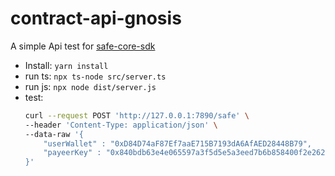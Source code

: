 # contract-api-gnosis

A simple Api test for [safe-core-sdk](https://github.com/safe-global/safe-core-sdk)

* Install: `yarn install`
* run ts: `npx ts-node src/server.ts`
* run js: `npx node dist/server.js`
* test: 
    ```sh
    curl --request POST 'http://127.0.0.1:7890/safe' \
    --header 'Content-Type: application/json' \
    --data-raw '{
        "userWallet" : "0xD84D74aF87Ef7aaE715B7193dA6AfAED28448B79",
        "payeerKey" : "0x840bdb63e4e065597a3f5d5e5a3eed7b6b858400f2e262e83065bcec77049194"
    }'
    ```